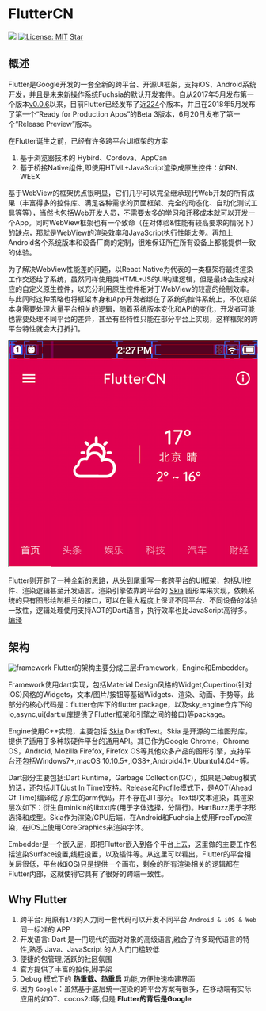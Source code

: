 # FlutterCN

[![](https://img.shields.io/badge/Flutter-Dart-green)](https://dart.dev/)
[![License: MIT](https://img.shields.io/badge/License-MIT-yellow.svg?style=flat-square)](https://github.com/Pluckypan/FlutterCN/blob/master/LICENSE)
<a class="github-button" href="https://github.com/Pluckypan/FlutterCN" data-icon="octicon-star" data-show-count="true" aria-label="FlutterCN">Star</a>


## 概述
Flutter是Google开发的一套全新的跨平台、开源UI框架，支持iOS、Android系统开发，并且是未来新操作系统Fuchsia的默认开发套件。自从2017年5月发布第一个版本[v0.0.6](https://github.com/flutter/flutter/releases/tag/v0.0.6)以来，目前Flutter已经发布了近[224](https://github.com/flutter/flutter/releases)个版本，并且在2018年5月发布了第一个“Ready for Production Apps”的Beta 3版本，6月20日发布了第一个“Release Preview”版本。

在Flutter诞生之前，已经有许多跨平台UI框架的方案
1. 基于浏览器技术的 Hybird、Cordova、AppCan
2. 基于桥接Native组件,即使用HTML+JavaScript渲染成原生控件：如RN、WEEX

基于WebView的框架优点很明显，它们几乎可以完全继承现代Web开发的所有成果（丰富得多的控件库、满足各种需求的页面框架、完全的动态化、自动化测试工具等等），当然也包括Web开发人员，不需要太多的学习和迁移成本就可以开发一个App。同时WebView框架也有一个致命（在对体验&性能有较高要求的情况下）的缺点，那就是WebView的渲染效率和JavaScript执行性能太差。再加上Android各个系统版本和设备厂商的定制，很难保证所在所有设备上都能提供一致的体验。

为了解决WebView性能差的问题，以React Native为代表的一类框架将最终渲染工作交还给了系统，虽然同样使用类HTML+JS的UI构建逻辑，但是最终会生成对应的自定义原生控件，以充分利用原生控件相对于WebView的较高的绘制效率。与此同时这种策略也将框架本身和App开发者绑在了系统的控件系统上，不仅框架本身需要处理大量平台相关的逻辑，随着系统版本变化和API的变化，开发者可能也需要处理不同平台的差异，甚至有些特性只能在部分平台上实现，这样框架的跨平台特性就会大打折扣。

![border](assets/img/android.border.png)

Flutter则开辟了一种全新的思路，从头到尾重写一套跨平台的UI框架，包括UI控件、渲染逻辑甚至开发语言。渲染引擎依靠跨平台的 [Skia](https://github.com/google/skia) 图形库来实现，依赖系统的只有图形绘制相关的接口，可以在最大程度上保证不同平台、不同设备的体验一致性，逻辑处理使用支持AOT的Dart语言，执行效率也比JavaScript高得多。 [编译](compile)

## 架构
![framework](/assets/img/flutter.framework.png)
Flutter的架构主要分成三层:Framework，Engine和Embedder。

Framework使用dart实现，包括Material Design风格的Widget,Cupertino(针对iOS)风格的Widgets，文本/图片/按钮等基础Widgets、渲染、动画、手势等。此部分的核心代码是：flutter仓库下的flutter package，以及sky_engine仓库下的io,async,ui(dart:ui库提供了Flutter框架和引擎之间的接口)等package。

Engine使用C++实现，主要包括:[Skia](https://github.com/google/skia),Dart和Text。Skia 是开源的二维图形库，提供了适用于多种软硬件平台的通用API。其已作为Google Chrome，Chrome OS，Android, Mozilla Firefox, Firefox OS等其他众多产品的图形引擎，支持平台还包括Windows7+,macOS 10.10.5+,iOS8+,Android4.1+,Ubuntu14.04+等。

Dart部分主要包括:Dart Runtime，Garbage Collection(GC)，如果是Debug模式的话，还包括JIT(Just In Time)支持。Release和Profile模式下，是AOT(Ahead Of Time)编译成了原生的arm代码，并不存在JIT部分。Text即文本渲染，其渲染层次如下：衍生自minikin的libtxt库(用于字体选择，分隔行)。HartBuzz用于字形选择和成型。Skia作为渲染/GPU后端，在Android和Fuchsia上使用FreeType渲染，在iOS上使用CoreGraphics来渲染字体。

Embedder是一个嵌入层，即把Flutter嵌入到各个平台上去，这里做的主要工作包括渲染Surface设置,线程设置，以及插件等。从这里可以看出，Flutter的平台相关层很低，平台(如iOS)只是提供一个画布，剩余的所有渲染相关的逻辑都在Flutter内部，这就使得它具有了很好的跨端一致性。


## Why Flutter
1. 跨平台: 用原有`1/3`的人力同一套代码可以开发不同平台 `Android & iOS & Web` 同一标准的 APP
2. 开发语言: Dart 是一门现代的面对对象的高级语言,融合了许多现代语言的特性,熟悉 Java、JavaScript 的人入门门槛较低
3. 便捷的包管理,活跃的社区氛围
4. 官方提供了丰富的控件,脚手架
5. Debug 模式下的 **热重载、热重启** 功能,方便快速构建界面
6. 因为 `Google`：虽然基于底层统一渲染的跨平台方案有很多，在移动端有实际应用的如QT、cocos2d等,但是 **Flutter的背后是Google**

<!-- GitHub Buttons -->
<script async defer src="https://buttons.github.io/buttons.js"></script>
